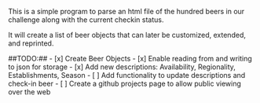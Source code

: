 This is a simple program to parse an html file of the hundred beers in our challenge along with the current checkin status.

It will create a list of beer objects that can later be customized, extended, and reprinted.


##TODO:##
	- [x] Create Beer Objects
	- [x] Enable reading from and writing to json for storage
	- [x] Add new descriptions: Availability, Regionality, Establishments, Season
	- [ ] Add functionality to update descriptions and check-in beer
	- [ ] Create a github projects page to allow public viewing over the web


